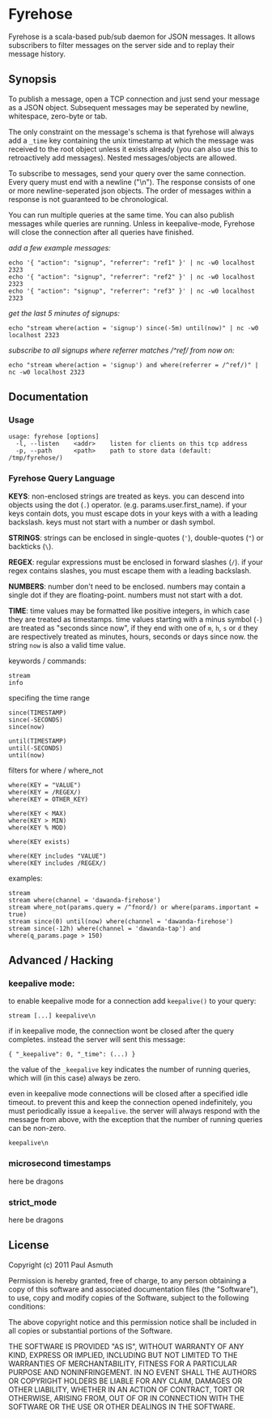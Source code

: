 Fyrehose
========

Fyrehose is a scala-based pub/sub daemon for JSON messages. It allows subscribers to filter
messages on the server side and to replay their message history.


Synopsis
--------

To publish a message, open a TCP connection and just send your message as a JSON object.
Subsequent messages may be seperated by newline, whitespace, zero-byte or tab.

The only constraint on the message's schema is that fyrehose will always add a `_time` key
containing the unix timestamp at which the message was received to the root object unless it
exists already (you can also use this to retroactively add messages). Nested messages/objects
are allowed.

To subscribe to messages, send your query over the same connection. Every query must end
with a newline ("\n"). The response consists of one or more newline-seperated json objects.
The order of messages within a response is not guaranteed to be chronological.

You can run multiple queries at the same time. You can also publish messages while queries are
running. Unless in keepalive-mode, Fyrehose will close the connection after all queries have
finished.


_add a few example messages:_

    echo '{ "action": "signup", "referrer": "ref1" }' | nc -w0 localhost 2323
    echo '{ "action": "signup", "referrer": "ref2" }' | nc -w0 localhost 2323
    echo '{ "action": "signup", "referrer": "ref3" }' | nc -w0 localhost 2323


_get the last 5 minutes of signups:_

    echo "stream where(action = 'signup') since(-5m) until(now)" | nc -w0 localhost 2323


_subscribe to all signups where referrer matches /^ref/ from now on:_

    echo "stream where(action = 'signup') and where(referrer = /^ref/)" | nc -w0 localhost 2323



Documentation
-------------

### Usage

    usage: fyrehose [options]
      -l, --listen    <addr>    listen for clients on this tcp address
      -p, --path      <path>    path to store data (default: /tmp/fyrehose/)


### Fyrehose Query Language

**KEYS**: non-enclosed strings are treated as keys. you can descend into objects using the dot (`.`) operator. (e.g. params.user.first_name). if your keys contain dots, you must escape dots in your keys with a with a leading backslash. keys must not start with a number or dash symbol.

**STRINGS**: strings can be enclosed in single-quotes (`'`), double-quotes (`"`) or backticks (`\`).

**REGEX**: regular expressions must be enclosed in forward slashes (`/`). if your regex contains slashes, you must escape them with a leading backslash.

**NUMBERS**: number don't need to be enclosed. numbers may contain a single dot if they are floating-point. numbers must not start with a dot.

**TIME**: time values may be formatted like positive integers, in which case they are treated as timestamps. time values starting with a minus symbol (`-`) are treated as "seconds since now", if they end with one of `m`, `h`, `s` or `d` they are respectively treated as minutes, hours, seconds or days since now. the string `now` is also a valid time value.


keywords / commands:

    stream
    info


specifing the time range

    since(TIMESTAMP)
    since(-SECONDS)
    since(now)

    until(TIMESTAMP)
    until(-SECONDS)
    until(now)


filters for where / where_not

    where(KEY = "VALUE")
    where(KEY = /REGEX/)
    where(KEY = OTHER_KEY)

    where(KEY < MAX)
    where(KEY > MIN)
    where(KEY % MOD)

    where(KEY exists)

    where(KEY includes "VALUE")
    where(KEY includes /REGEX/)


examples:

    stream
    stream where(channel = 'dawanda-firehose')
    stream where_not(params.query = /^fnord/) or where(params.important = true)
    stream since(0) until(now) where(channel = 'dawanda-firehose')
    stream since(-12h) where(channel = 'dawanda-tap') and where(q_params.page > 150)



Advanced / Hacking
------------------

### keepalive mode:

to enable keepalive mode for a connection add `keepalive()` to your query:

    stream [...] keepalive\n


if in keepalive mode, the connection wont be closed after the query
completes. instead the server will sent this message:

    { "_keepalive": 0, "_time": (...) }


the value of the `_keepalive` key indicates the number of running queries,
which will (in this case) always be zero.


even in keepalive mode connections will be closed after a specified idle
timeout. to prevent this and keep the connection opened indefinitely, you
must periodically issue a  `keepalive`. the server will always respond
with the message from above, with the exception that the number of running
queries can be non-zero.

    keepalive\n


### microsecond timestamps

  here be dragons


### strict_mode

  here be dragons


License
-------

Copyright (c) 2011 Paul Asmuth

Permission is hereby granted, free of charge, to any person obtaining
a copy of this software and associated documentation files (the
"Software"), to use, copy and modify copies of the Software, subject 
to the following conditions:

The above copyright notice and this permission notice shall be
included in all copies or substantial portions of the Software.

THE SOFTWARE IS PROVIDED "AS IS", WITHOUT WARRANTY OF ANY KIND,
EXPRESS OR IMPLIED, INCLUDING BUT NOT LIMITED TO THE WARRANTIES OF
MERCHANTABILITY, FITNESS FOR A PARTICULAR PURPOSE AND
NONINFRINGEMENT. IN NO EVENT SHALL THE AUTHORS OR COPYRIGHT HOLDERS BE
LIABLE FOR ANY CLAIM, DAMAGES OR OTHER LIABILITY, WHETHER IN AN ACTION
OF CONTRACT, TORT OR OTHERWISE, ARISING FROM, OUT OF OR IN CONNECTION
WITH THE SOFTWARE OR THE USE OR OTHER DEALINGS IN THE SOFTWARE.
